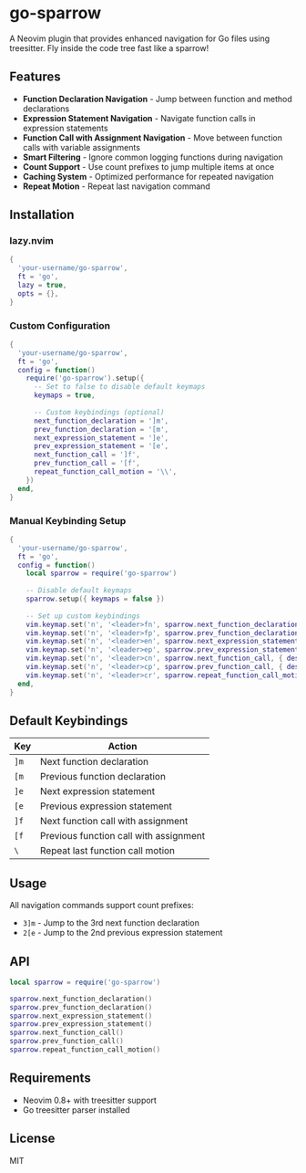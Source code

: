 # go-sparrow

A Neovim plugin that provides enhanced navigation for Go files using treesitter. Fly inside the code tree fast like a sparrow!

## Features

- **Function Declaration Navigation** - Jump between function and method declarations
- **Expression Statement Navigation** - Navigate function calls in expression statements  
- **Function Call with Assignment Navigation** - Move between function calls with variable assignments
- **Smart Filtering** - Ignore common logging functions during navigation
- **Count Support** - Use count prefixes to jump multiple items at once
- **Caching System** - Optimized performance for repeated navigation
- **Repeat Motion** - Repeat last navigation command

## Installation

### lazy.nvim

```lua
{
  'your-username/go-sparrow',
  ft = 'go',
  lazy = true,
  opts = {},
}
```

### Custom Configuration

```lua
{
  'your-username/go-sparrow',
  ft = 'go',
  config = function()
    require('go-sparrow').setup({
      -- Set to false to disable default keymaps
      keymaps = true,
      
      -- Custom keybindings (optional)
      next_function_declaration = ']m',
      prev_function_declaration = '[m',
      next_expression_statement = ']e', 
      prev_expression_statement = '[e',
      next_function_call = ']f',
      prev_function_call = '[f',
      repeat_function_call_motion = '\\',
    })
  end,
}
```

### Manual Keybinding Setup

```lua
{
  'your-username/go-sparrow',
  ft = 'go',
  config = function()
    local sparrow = require('go-sparrow')
    
    -- Disable default keymaps
    sparrow.setup({ keymaps = false })
    
    -- Set up custom keybindings
    vim.keymap.set('n', '<leader>fn', sparrow.next_function_declaration, { desc = 'Next function' })
    vim.keymap.set('n', '<leader>fp', sparrow.prev_function_declaration, { desc = 'Previous function' })
    vim.keymap.set('n', '<leader>en', sparrow.next_expression_statement, { desc = 'Next expression' })
    vim.keymap.set('n', '<leader>ep', sparrow.prev_expression_statement, { desc = 'Previous expression' })
    vim.keymap.set('n', '<leader>cn', sparrow.next_function_call, { desc = 'Next function call' })
    vim.keymap.set('n', '<leader>cp', sparrow.prev_function_call, { desc = 'Previous function call' })
    vim.keymap.set('n', '<leader>cr', sparrow.repeat_function_call_motion, { desc = 'Repeat last motion' })
  end,
}
```

## Default Keybindings

| Key | Action |
|-----|--------|
| `]m` | Next function declaration |
| `[m` | Previous function declaration |
| `]e` | Next expression statement |
| `[e` | Previous expression statement |
| `]f` | Next function call with assignment |
| `[f` | Previous function call with assignment |
| `\` | Repeat last function call motion |

## Usage

All navigation commands support count prefixes:
- `3]m` - Jump to the 3rd next function declaration
- `2[e` - Jump to the 2nd previous expression statement

## API

```lua
local sparrow = require('go-sparrow')

sparrow.next_function_declaration()
sparrow.prev_function_declaration()
sparrow.next_expression_statement()
sparrow.prev_expression_statement()
sparrow.next_function_call()
sparrow.prev_function_call()
sparrow.repeat_function_call_motion()
```

## Requirements

- Neovim 0.8+ with treesitter support
- Go treesitter parser installed

## License

MIT
